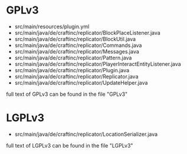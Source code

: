 # GPLv3
* src/main/resources/plugin.yml
* src/main/java/de/craftinc/replicator/BlockPlaceListener.java
* src/main/java/de/craftinc/replicator/BlockUtil.java
* src/main/java/de/craftinc/replicator/Commands.java
* src/main/java/de/craftinc/replicator/Messages.java
* src/main/java/de/craftinc/replicator/Pattern.java
* src/main/java/de/craftinc/replicator/PlayerInteractEntityListener.java
* src/main/java/de/craftinc/replicator/Plugin.java
* src/main/java/de/craftinc/replicator/Replicator.java
* src/main/java/de/craftinc/replicator/UpdateHelper.java

full text of GPLv3 can be found in the file "GPLv3"


# LGPLv3
* src/main/java/de/craftinc/replicator/LocationSerializer.java

full text of LGPLv3 can be found in the file "LGPLv3"
